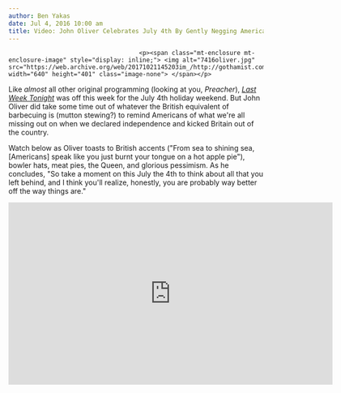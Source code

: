 ```yaml
---
author: Ben Yakas
date: Jul 4, 2016 10:00 am
title: Video: John Oliver Celebrates July 4th By Gently Negging America
---
```


	
										<p><span class="mt-enclosure mt-enclosure-image" style="display: inline;"> <img alt="7416oliver.jpg" src="https://web.archive.org/web/20171021145203im_/http://gothamist.com/attachments/byakas/7416oliver.jpg" width="640" height="401" class="image-none"> </span></p>

<p>Like <em>almost</em> all other original programming (looking at you, <em>Preacher</em>), <a href="https://web.archive.org/web/20171021145203/http://gothamist.com/tags/lastweektonight"><em>Last Week Tonight</em></a> was off this week for the July 4th holiday weekend. But John Oliver did take some time out of whatever the British equivalent of barbecuing is (mutton stewing?) to remind Americans of what we&apos;re all missing out on when we declared independence and kicked Britain out of the country. </p>

<p>Watch below as Oliver toasts to British accents (&quot;From sea to shining sea, [Americans] speak like you just burnt your tongue on a hot apple pie&quot;), bowler hats, meat pies, the Queen, and glorious pessimism. As he concludes, &quot;So take a moment on this July the 4th to think about all that you left behind, and I think you&apos;ll realize, honestly, you are probably way better off the way things are.&quot;</p>

<p><iframe width="640" height="360" src="https://web.archive.org/web/20171021145203if_/https://www.youtube.com/embed/IQwMCQFgQgo" frameborder="0" allowfullscreen></iframe></p>					
										
									
				